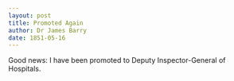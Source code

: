 ```yaml
---
layout: post
title: Promoted Again
author: Dr James Barry
date: 1851-05-16
---
```


Good news: I have been promoted to Deputy Inspector-General of Hospitals.
